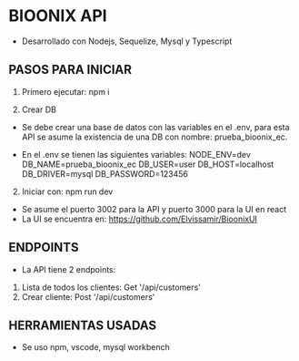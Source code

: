 # BIOONIX API 
- Desarrollado con Nodejs, Sequelize, Mysql y Typescript

## PASOS PARA INICIAR
1) Primero ejecutar: npm i 

1) Crear DB

- Se debe crear una base de datos con las variables en el .env, 
para esta API se asume la existencia de una DB con nombre: prueba_bioonix_ec.

- En el .env se tienen las siguientes variables: 
NODE_ENV=dev
DB_NAME=prueba_bioonix_ec
DB_USER=user
DB_HOST=localhost
DB_DRIVER=mysql
DB_PASSWORD=123456

2) Iniciar con: npm run dev

- Se asume el puerto 3002 para la API y puerto 3000 para la UI en react
- La UI se encuentra en: https://github.com/Elvissamir/BioonixUI

## ENDPOINTS
- La API tiene 2 endpoints: 
1) Lista de todos los clientes: Get '/api/customers' 
2) Crear cliente:  Post '/api/customers'

## HERRAMIENTAS USADAS
- Se uso npm, vscode, mysql workbench